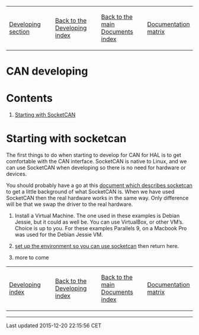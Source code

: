 <table>
<colgroup>
<col width="25%" />
<col width="25%" />
<col width="25%" />
<col width="25%" />
</colgroup>
<tbody>
<tr class="odd">
<td align="left"><p><a href="developing.md">Developing section</a></p></td>
<td align="left"><p><a href="../index-developing.md">Back to the Developing index</a></p></td>
<td align="left"><p><a href="../../index.md">Back to the main Documents index</a></p></td>
<td align="left"><p><a href="../documentation-matrix.md">Documentation matrix</a></p></td>
</tr>
</tbody>
</table>

CAN developing
==============

Contents
========

1.  [Starting with SocketCAN](#starting-with-socketcan)

<span id="starting-with-socketcan"></span>Starting with socketcan
=================================================================

The first things to do when starting to develop for CAN for HAL is to get comfortable with the CAN interface. SocketCAN is native to Linux, and we can use SocketCAN when developing so there is no need for hardware or devices.

You should probably have a go at this [document which describes socketcan](http://www.can-cia.org/fileadmin/cia/files/icc/13/kleine-budde.pdf) to get a little background of what SocketCAN is. When we have used SocketCAN then the real hardware works in the same way. Only difference will be that we swap the driver to the real hardware.

1.  Install a Virtual Machine. The one used in these examples is Debian Jessie, but it could as well be. You can use VirtualBox, or other VM’s. Choice is up to you. For these examples Parallels 9, on a Macbook Pro was used for the Debian Jessie VM.

2.  [set up the environment so you can use socketcan](../setting-up/CAN-developing-setup.md) then return here.

3.  more to come

<table>
<colgroup>
<col width="25%" />
<col width="25%" />
<col width="25%" />
<col width="25%" />
</colgroup>
<tbody>
<tr class="odd">
<td align="left"><p><a href="developing.md">Developing index</a></p></td>
<td align="left"><p><a href="../index-developing.md">Back to the Developing index</a></p></td>
<td align="left"><p><a href="../../index.md">Back to the main Documents index</a></p></td>
<td align="left"><p><a href="../documentation-matrix.md">Documentation matrix</a></p></td>
</tr>
</tbody>
</table>

------------------------------------------------------------------------

Last updated 2015-12-20 22:15:56 CET


